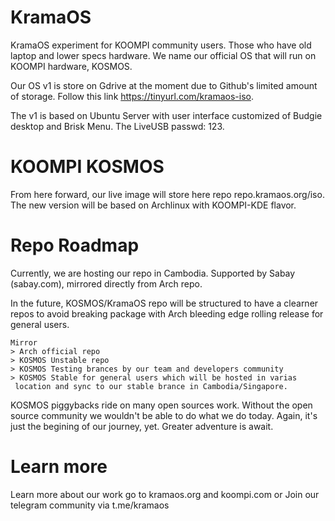 # KramaOS
KramaOS experiment for KOOMPI community users. Those who have old laptop and lower specs hardware. We name our official OS that will run on KOOMPI hardware, KOSMOS.

Our OS v1 is store on Gdrive at the moment due to Github's limited amount of storage. Follow this link https://tinyurl.com/kramaos-iso.

The v1 is based on Ubuntu Server with user interface customized of Budgie desktop and Brisk Menu. The LiveUSB passwd: 123.


# KOOMPI KOSMOS

From here forward, our live image will store here repo repo.kramaos.org/iso. The new version will be based on Archlinux with KOOMPI-KDE flavor. 

# Repo Roadmap 

Currently, we are hosting our repo in Cambodia. Supported by Sabay (sabay.com), mirrored directly from Arch repo. 

In the future, KOSMOS/KramaOS repo will be structured to have a clearner repos to avoid breaking package with Arch bleeding edge rolling release for general users. 
```
Mirror 
> Arch official repo 
> KOSMOS Unstable repo 
> KOSMOS Testing brances by our team and developers community 
> KOSMOS Stable for general users which will be hosted in varias
 location and sync to our stable brance in Cambodia/Singapore.
```
KOSMOS piggybacks ride on many open sources work. Without the open source community we wouldn't be able to do what we do today. Again, it's just the begining of our journey, yet. Greater adventure is await. 

# Learn more
Learn more about our work go to kramaos.org and koompi.com or Join our telegram community via t.me/kramaos
